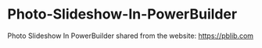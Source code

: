 # Photo-Slideshow-In-PowerBuilder
Photo Slideshow In PowerBuilder
shared from the website: https://pblib.com
